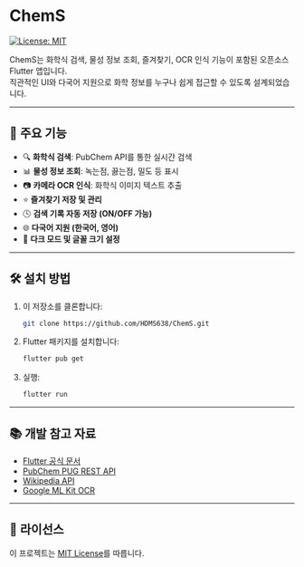 # ChemS

[![License: MIT](https://img.shields.io/badge/License-MIT-yellow.svg)](LICENSE)

ChemS는 화학식 검색, 물성 정보 조회, 즐겨찾기, OCR 인식 기능이 포함된 오픈소스 Flutter 앱입니다.  
직관적인 UI와 다국어 지원으로 화학 정보를 누구나 쉽게 접근할 수 있도록 설계되었습니다.

---

## 🚀 주요 기능

- 🔍 **화학식 검색**: PubChem API를 통한 실시간 검색
- 📊 **물성 정보 조회**: 녹는점, 끓는점, 밀도 등 표시
- 📷 **카메라 OCR 인식**: 화학식 이미지 텍스트 추출
- ⭐ **즐겨찾기 저장 및 관리**
- 🕓 **검색 기록 자동 저장 (ON/OFF 가능)**
- 🌐 **다국어 지원 (한국어, 영어)**
- 🎨 **다크 모드 및 글꼴 크기 설정**

---

## 🛠️ 설치 방법

1. 이 저장소를 클론합니다:
   ```bash
   git clone https://github.com/HDMS638/ChemS.git
   ```

2. Flutter 패키지를 설치합니다:
   ```bash
   flutter pub get
   ```

3. 실행:
   ```bash
   flutter run
   ```

---

## 📚 개발 참고 자료

- [Flutter 공식 문서](https://docs.flutter.dev/)
- [PubChem PUG REST API](https://pubchemdocs.ncbi.nlm.nih.gov/pug-rest)
- [Wikipedia API](https://www.mediawiki.org/wiki/API:Main_page)
- [Google ML Kit OCR](https://developers.google.com/ml-kit/vision/text-recognition)

---

## 📄 라이선스

이 프로젝트는 [MIT License](LICENSE)를 따릅니다.
